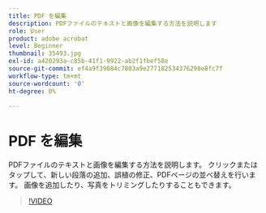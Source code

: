 ```yaml
---
title: PDF を編集
description: PDFファイルのテキストと画像を編集する方法を説明します
role: User
product: adobe acrobat
level: Beginner
thumbnail: 35493.jpg
exl-id: a420293a-c85b-41f1-9922-ab2f1fbef58e
source-git-commit: ef4a9f39084c7803a9e277182534376298e8fc7f
workflow-type: tm+mt
source-wordcount: '0'
ht-degree: 0%

---
```


# PDF を編集

PDFファイルのテキストと画像を編集する方法を説明します。 クリックまたはタップして、新しい段落の追加、誤植の修正、PDFページの並べ替えを行います。 画像を追加したり、写真をトリミングしたりすることもできます。

>[!VIDEO](https://video.tv.adobe.com/v/35493?hidetitle=true)
